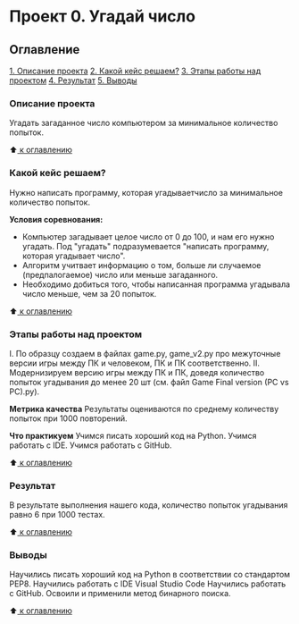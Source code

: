 # Проект 0. Угадай число

## Оглавление 

[1. Описание проекта](https://github.com/RimusPRO/sf_data_science/blob/project_0/project_0/README.md#Описание-проекта)
[2. Какой кейс решаем?](https://github.com/RimusPRO/sf_data_science/blob/project_0/project_0/README.md#Какой-кейс-решаем?)
[3. Этапы работы над проектом](https://github.com/RimusPRO/sf_data_science/blob/project_0/project_0/README.md#Этапы-работы-над-проектом)
[4. Результат](https://github.com/RimusPRO/sf_data_science/blob/project_0/project_0/README.md#Результат)
[5. Выводы](https://github.com/RimusPRO/sf_data_science/blob/project_0/project_0/README.md#Выводы)


### Описание проекта 
Угадать загаданное число компьютером за минимальное количество попыток.

:arrow_up:[ к оглавлению](https://github.com/RimusPRO/sf_data_science/blob/project_0/project_0/README.md#Оглавление)


### Какой кейс решаем?
Нужно написать программу, которая угадываетчисло  за минимальное количество попыток.
  
**Условия соревнования:**
- Компьютер загадывает целое число от 0 до 100, и нам его нужно угадать. Под "угадать" подразумевается "написать программу, которая угадывает число".
- Алгоритм учитвает информацию о том, больше ли случаемое (предпалогаемое) число или меньше загаданного.
- Необходимо добиться того, чтобы написанная программа угадывала число меньше, чем за 20 попыток.

:arrow_up:[ к оглавлению](https://github.com/RimusPRO/sf_data_science/blob/project_0/project_0/README.md#Оглавление)


### Этапы работы над проектом
I. По образцу создаем в файлах game.py, game_v2.py про межуточные версии игры между ПК и человеком, ПК и ПК соответственно.
II. Модернизируем версию игры между ПК и ПК, доведя количество попыток угадывания до менее 20 шт (см. файл Game Final version (PC vs PC).py).
  
**Метрика качества**
Результаты оцениваются по среднему количеству попыток при 1000 повторений.

**Что практикуем**
Учимся писать хороший код на Python.
Учимся работать с IDE.
Учимся работать с GitHub.

:arrow_up:[ к оглавлению](https://github.com/RimusPRO/sf_data_science/blob/project_0/project_0/README.md#Оглавление)


### Результат
В результате выполнения нашего кода, количество попыток угадывания равно 6 при 1000 тестах.

:arrow_up:[ к оглавлению](https://github.com/RimusPRO/sf_data_science/blob/project_0/project_0/README.md#Оглавление)


### Выводы
Научились писать хороший код на Python в соответствии со стандартом PEP8.
Научились работать с IDE Visual Studio Code
Научились работать с GitHub.
Освоили и применили метод бинарного поиска.

:arrow_up:[ к оглавлению](https://github.com/RimusPRO/sf_data_science/blob/project_0/project_0/README.md#Оглавление)